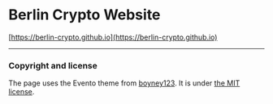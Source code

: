 # Berlin Crypto Website

[https://berlin-crypto.github.io](https://berlin-crypto.github.io)

---

### Copyright and license

The page uses the Evento theme from [boyney123](https://github.com/boyney123/evento/).
It is under [the MIT license](/LICENSE).
